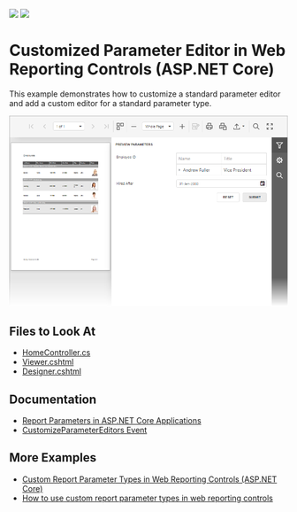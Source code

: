 <!-- default badges list -->
[![](https://img.shields.io/badge/Open_in_DevExpress_Support_Center-FF7200?style=flat-square&logo=DevExpress&logoColor=white)](https://supportcenter.devexpress.com/ticket/details/T1006515)
[![](https://img.shields.io/badge/📖_How_to_use_DevExpress_Examples-e9f6fc?style=flat-square)](https://docs.devexpress.com/GeneralInformation/403183)
<!-- default badges end -->
# Customized Parameter Editor in Web Reporting Controls (ASP.NET Core)

This example demonstrates how to customize a standard parameter editor and add a custom editor for a standard parameter type. 

![](Images/Customized-Parameter-Editors.png)

<!-- default file list -->

## Files to Look At

- [HomeController.cs](CS/ParameterEditorAspNetCoreExample/Controllers/HomeController.cs)
- [Viewer.cshtml](CS/ParameterEditorAspNetCoreExample/Views/Home/Viewer.cshtml)
- [Designer.cshtml](CS/ParameterEditorAspNetCoreExample/Views/Home/Designer.cshtml)

<!-- default file list end -->

## Documentation

- [Report Parameters in ASP.NET Core Applications](https://docs.devexpress.com/XtraReports/403203/web-reporting/asp-net-core-reporting/report-parameters-in-asp-net-core-applications)
- [CustomizeParameterEditors Event](https://docs.devexpress.com/XtraReports/DevExpress.AspNetCore.Reporting.WebDocumentViewer.WebDocumentViewerClientSideEventsBuilder.Customize)

## More Examples

- [Custom Report Parameter Types in Web Reporting Controls (ASP.NET Core)](https://github.com/DevExpress-Examples/Reporting-Custom-Parameter-Editor-AspNet-Core)
- [How to use custom report parameter types in web reporting controls](https://github.com/DevExpress-Examples/Reporting_How-to-add-and-use-custom-types-for-report-parameters-in-the-web-reporting-controls)
